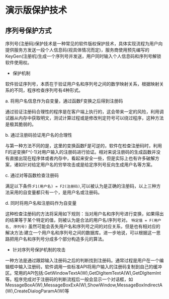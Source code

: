 # 演示版保护技术

## 序列号保护方式

序列号(注册码)保护技术是一种常见的软件版权保护技术，具体实现流程为用户向提供服务方发送一段个人信息码(视具体情况而定)，服务商使用预先编写的KeyGen(注册机)生成一个序列号并发送，用户同时输入个人信息码和序列号解锁软件使用权。

* 保护机制

软件验证序列号，本质在于验证用户名和序列号之间的数学映射关系，根据映射关系的不同，程序检查序列号有4种形式。

a. 将用户名信息作为自变量，通过函数F变换之后得到注册码

通过验证注册码合理性的程序是在客户端上执行的，这会带来一定的风险，利用调试器从内存中获取明文，测试计算过程或是修改判定符号可以绕过程序，这种方法是极其脆弱的。

b. 通过注册码验证用户名的合理性

与第一种方法不同的是，这里的变换函数F是可逆的，软件在检查注册码时，利用F的逆变换F^(-1)对用户输入的注册码进行验证。相对来说注册码的生成函数并没有直接出现在程序体或者内存中，看起来安全一些，但是实际上也有许多破解方案，诸如针对给定用户名的穷举攻击或是给定序列号反向生成用户名等方案。

c. 通过对等函数检查注册码

满足以下条件:`F1(用户名) = F2(注册码)`,可以被认为是正确的注册码，以上三种方法采用的自变量都只有一个，是用户名或注册码。

d. 同时将用户名和注册码作为自变量

这种检查注册码的方法将采用如下规则：当对用户名和序列号进行变换，如果得出的结果等于某个特定的值，则被认为是合法的用户名/序列号对。
`特定值 = F(用户名, 序列号)`
虽然可能会丢失用户名和序列号之间的对应关系，但是也有相对应的解决方法:建立一个用户名和序列号之间的数据库。进一步地说，可以根据这一思路把用户名和序列号分成多个部分构造多元的算法。

* 针对序列号保护机制的攻击

一种方法是通过跟踪输入注册码之后的判断找到注册码。通常过程是用户在一个编辑框中输入注册码，软件调用一些标准API将用户输入的注册码复制到自己的缓冲区。常用的API包括:GetWindowTextA(W),GetDlgItemTextA(W),GetDlgItemInt等。程序完成对于注册码的判断流程后一般会显示一个对话框，如MessageBoxA(W),MessageBoxExA(W),ShowWindow,MessageBoxIndirectA(W),CreateDialogParamA(W)等

